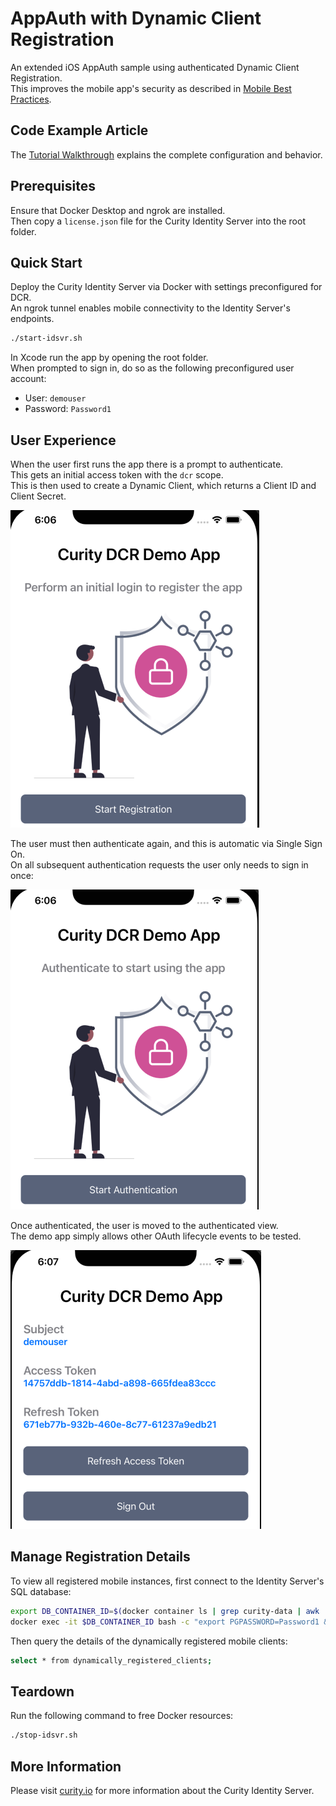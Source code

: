 # AppAuth with Dynamic Client Registration

An extended iOS AppAuth sample using authenticated Dynamic Client Registration.\
This improves the mobile app's security as described in [Mobile Best Practices](https://curity.io/resources/learn/oauth-for-mobile-apps-best-practices/).

## Code Example Article

The [Tutorial Walkthrough](https://curity.io/resources/learn/resources/appauth-dcr) explains the complete configuration and behavior.

## Prerequisites

Ensure that Docker Desktop and ngrok are installed.\
Then copy a `license.json` file for the Curity Identity Server into the root folder.

## Quick Start

Deploy the Curity Identity Server via Docker with settings preconfigured for DCR.\
An ngrok tunnel enables mobile connectivity to the Identity Server's endpoints.

```bash
./start-idsvr.sh
```

In Xcode run the app by opening the root folder.\
When prompted to sign in, do so as the following preconfigured user account:

- User: `demouser`
- Password: `Password1`

## User Experience

When the user first runs the app there is a prompt to authenticate.\
This gets an initial access token with the `dcr` scope.\
This is then used to create a Dynamic Client, which returns a Client ID and Client Secret.

![images](/images/registration-view.png)

The user must then authenticate again, and this is automatic via Single Sign On.\
On all subsequent authentication requests the user only needs to sign in once:

![images](/images/unauthenticated-view.png)

Once authenticated, the user is moved to the authenticated view.\
The demo app simply allows other OAuth lifecycle events to be tested.

![images](/images/authenticated-view.png)

## Manage Registration Details

To view all registered mobile instances, first connect to the Identity Server's SQL database:

```bash
export DB_CONTAINER_ID=$(docker container ls | grep curity-data | awk '{print $1}')
docker exec -it $DB_CONTAINER_ID bash -c "export PGPASSWORD=Password1 && psql -p 5432 -d idsvr -U postgres"
```

Then query the details of the dynamically registered mobile clients:

```bash
select * from dynamically_registered_clients;
```

## Teardown

Run the following command to free Docker resources:

```bash
./stop-idsvr.sh
```

## More Information

Please visit [curity.io](https://curity.io/) for more information about the Curity Identity Server.
